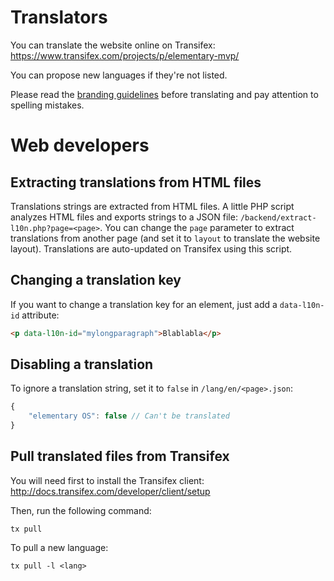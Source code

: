 # Translators

You can translate the website online on Transifex: https://www.transifex.com/projects/p/elementary-mvp/

You can propose new languages if they're not listed.

Please read the [branding guidelines](http://elementaryos.org/journal/the-importance-of-our-brand) before translating and pay attention to spelling mistakes.

# Web developers

## Extracting translations from HTML files

Translations strings are extracted from HTML files. A little PHP script analyzes HTML files and exports strings to a JSON file: `/backend/extract-l10n.php?page=<page>`. You can change the `page` parameter to extract translations from another page (and set it to `layout` to translate the website layout). Translations are auto-updated on Transifex using this script.

## Changing a translation key

If you want to change a translation key for an element, just add a `data-l10n-id` attribute:
```html
<p data-l10n-id="mylongparagraph">Blablabla</p>
```

## Disabling a translation

To ignore a translation string, set it to `false` in `/lang/en/<page>.json`:
```js
{
    "elementary OS": false // Can't be translated
}
```

## Pull translated files from Transifex

You will need first to install the Transifex client: http://docs.transifex.com/developer/client/setup

Then, run the following command: 
```shell
tx pull
```

To pull a new language:
```shell
tx pull -l <lang>
```